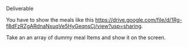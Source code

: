 Deliverable

You have to show the meals like this https://drive.google.com/file/d/1Rg-f8dFzRZgARdnaNxuqVe5HyGeqnsCj/view?usp=sharing.

Take an an array of dummy meal Items and show it on the screen.
